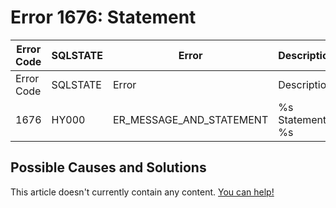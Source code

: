 
# Error 1676: Statement


| Error Code | SQLSTATE | Error | Description |
| --- | --- | --- | --- |
| Error Code | SQLSTATE | Error | Description |
| 1676 | HY000 | ER_MESSAGE_AND_STATEMENT | %s Statement: %s |




## Possible Causes and Solutions


This article doesn't currently contain any content. [You can help!](/en/writing-and-editing-knowledge-base-articles/)


